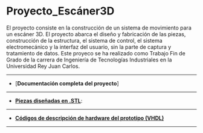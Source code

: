 # Proyecto_Escáner3D

El proyecto consiste en la construcción de un sistema de movimiento para un escáner 3D. 
El proyecto abarca el diseño y fabricación de las piezas, construcción de la estructura, el sistema de control, el sistema electromecánico y la interfaz del usuario, sin la parte de captura y tratamiento de datos. Este proyeco se ha realizado como Trabajo Fin de Grado de la carrera de Ingeniería de Tecnologías Industriales en la Universidad Rey Juan Carlos.


---
- [**Documentación completa del proyecto**]
---
- [**Piezas diseñadas en .STL**](https://github.com/sanchezco/proyecto_scanner3D/tree/master/STL): 
---
- [**Códigos de descripción de hardware del prototipo (VHDL)**](https://github.com/sanchezco/proyecto_scanner3D/tree/master/VHDL)
---
